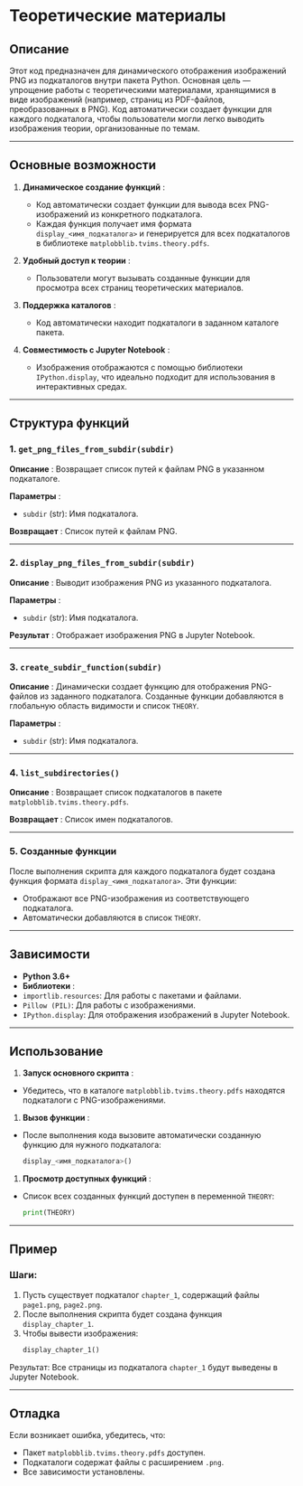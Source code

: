 # Теоретические материалы

## Описание

Этот код предназначен для динамического отображения изображений PNG из подкаталогов внутри пакета Python. Основная цель — упрощение работы с теоретическими материалами, хранящимися в виде изображений (например, страниц из PDF-файлов, преобразованных в PNG). Код автоматически создает функции для каждого подкаталога, чтобы пользователи могли легко выводить изображения теории, организованные по темам.

---

## Основные возможности

1. **Динамическое создание функций** :

   * Код автоматически создает функции для вывода всех PNG-изображений из конкретного подкаталога.
   * Каждая функция получает имя формата `display_<имя_подкаталога>` и генерируется для всех подкаталогов в библиотеке `matplobblib.tvims.theory.pdfs`.
2. **Удобный доступ к теории** :

   * Пользователи могут вызывать созданные функции для просмотра всех страниц теоретических материалов.
3. **Поддержка каталогов** :

   * Код автоматически находит подкаталоги в заданном каталоге пакета.
4. **Совместимость с Jupyter Notebook** :

   * Изображения отображаются с помощью библиотеки `IPython.display`, что идеально подходит для использования в интерактивных средах.

---

## Структура функций

### 1. `get_png_files_from_subdir(subdir)`

 **Описание** : Возвращает список путей к файлам PNG в указанном подкаталоге.

 **Параметры** :

* `subdir` (str): Имя подкаталога.

 **Возвращает** : Список путей к файлам PNG.

---

### 2. `display_png_files_from_subdir(subdir)`

 **Описание** : Выводит изображения PNG из указанного подкаталога.

 **Параметры** :

* `subdir` (str): Имя подкаталога.

 **Результат** : Отображает изображения PNG в Jupyter Notebook.

---

### 3. `create_subdir_function(subdir)`

 **Описание** : Динамически создает функцию для отображения PNG-файлов из заданного подкаталога. Созданные функции добавляются в глобальную область видимости и список `THEORY`.

 **Параметры** :

* `subdir` (str): Имя подкаталога.

---

### 4. `list_subdirectories()`

 **Описание** : Возвращает список подкаталогов в пакете `matplobblib.tvims.theory.pdfs`.

 **Возвращает** : Список имен подкаталогов.

---

### 5. Созданные функции

После выполнения скрипта для каждого подкаталога будет создана функция формата `display_<имя_подкаталога>`. Эти функции:

* Отображают все PNG-изображения из соответствующего подкаталога.
* Автоматически добавляются в список `THEORY`.

---

## Зависимости

* **Python 3.6+**
* **Библиотеки** :
* `importlib.resources`: Для работы с пакетами и файлами.
* `Pillow (PIL)`: Для работы с изображениями.
* `IPython.display`: Для отображения изображений в Jupyter Notebook.

---

## Использование

1. **Запуск основного скрипта** :

* Убедитесь, что в каталоге `matplobblib.tvims.theory.pdfs` находятся подкаталоги с PNG-изображениями.

1. **Вызов функции** :

* После выполнения кода вызовите автоматически созданную функцию для нужного подкаталога:
  ```python
  display_<имя_подкаталога>()
  ```

1. **Просмотр доступных функций** :

* Список всех созданных функций доступен в переменной `THEORY`:
  ```python
  print(THEORY)
  ```

---

## Пример

### Шаги:

1. Пусть существует подкаталог `chapter_1`, содержащий файлы `page1.png`, `page2.png`.
2. После выполнения скрипта будет создана функция `display_chapter_1`.
3. Чтобы вывести изображения:
   ```python
   display_chapter_1()
   ```

Результат: Все страницы из подкаталога `chapter_1` будут выведены в Jupyter Notebook.

---

## Отладка

Если возникает ошибка, убедитесь, что:

* Пакет `matplobblib.tvims.theory.pdfs` доступен.
* Подкаталоги содержат файлы с расширением `.png`.
* Все зависимости установлены.

